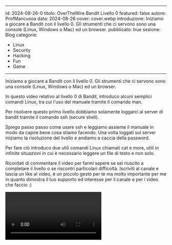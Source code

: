 
---
id: 2024-08-26-0
titolo: OverTheWire Bandit Livello 0
featured: false
autore: ProfMancusoa
data: 2024-08-26
cover: cover.webp
introduzione: Iniziamo a giocare a Bandit con il livello 0. Gli strumenti che ci servono sono una console (Linux, Windows o Mac) ed un browser.
pubblicato: true
sezione: Blog
categorie:
  - Linux
  - Security
  - Hacking
  - Fun
  - Game
---

<script>
  import  Video from '../../lib/components/Video.svelte'
</script>

Iniziamo a giocare a Bandit con il livello 0. Gli strumenti che ci servono sono una console (Linux, Windows o Mac) ed un browser.

In questo video relativo al livello 0 di Bandit, introduco alcuni semplici comandi Linux, tra cui l'uso del manuale tramite il comando man.

Per risolvere questo primo livello dobbiamo solamente loggarci al server di bandit tramite il comando ssh (secure shell).

Spiego passo passo come usare ssh e leggiamo assieme il manuale in modo da capire bene cosa stiamo facendo.
Una volta loggati sul server iniziamo la risoluzione del livello e andiamo a caccia della password.

Per fare ciò introduco due utili comandi Linux chiamati cat e more, utili in infinite situazioni in cui è necessario leggere un file di testo e non solo.

Ricordati di commentare il video per farmi sapere se sei riuscito a completare il livello o se riscontri particolari difficoltà.
Iscriviti al canale e lascia un like al video, è un piccolo gesto per te ma molto importante per me in quanto dimostra il tuo supporto ed interesse per il canale e per i video che faccio :)


<Video video_url="https://www.youtube.com/embed/qY2W6ZiYB-o?si=HKBPCew8ZZXb7nBf" />
